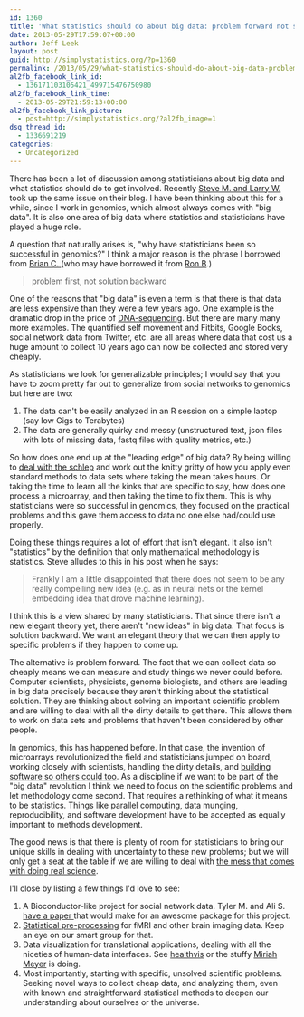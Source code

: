 ```yaml
---
id: 1360
title: 'What statistics should do about big data: problem forward not solution backward'
date: 2013-05-29T17:59:07+00:00
author: Jeff Leek
layout: post
guid: http://simplystatistics.org/?p=1360
permalink: /2013/05/29/what-statistics-should-do-about-big-data-problem-forward-not-solution-backward/
al2fb_facebook_link_id:
  - 136171103105421_499715476750980
al2fb_facebook_link_time:
  - 2013-05-29T21:59:13+00:00
al2fb_facebook_link_picture:
  - post=http://simplystatistics.org/?al2fb_image=1
dsq_thread_id:
  - 1336691219
categories:
  - Uncategorized
---
```

There has been a lot of discussion among statisticians about big data and what statistics should do to get involved. Recently [Steve M. and Larry W.](http://normaldeviate.wordpress.com/2013/05/28/steve-marron-on-big-data/) took up the same issue on their blog. I have been thinking about this for a while, since I work in genomics, which almost always comes with "big data". It is also one area of big data where statistics and statisticians have played a huge role.

A question that naturally arises is, "why have statisticians been so successful in genomics?" I think a major reason is the phrase I borrowed from [Brian C. ](http://www.bcaffo.com/)(who may have borrowed it from [Ron B](http://www.biostat.ucla.edu/Directory/Brookmeyer).)

> problem first, not solution backward

One of the reasons that "big data" is even a term is that there is that data are less expensive than they were a few years ago. One example is the dramatic drop in the price of [DNA-sequencing](http://genomebiology.com/2010/11/5/207). But there are many many more examples. The quantified self movement and Fitbits, Google Books, social network data from Twitter, etc. are all areas where data that cost us a huge amount to collect 10 years ago can now be collected and stored very cheaply.

As statisticians we look for generalizable principles; I would say that you have to zoom pretty far out to generalize from social networks to genomics but here are two:

  1. The data can't be easily analyzed in an R session on a simple laptop (say low Gigs to Terabytes)
  2. The data are generally quirky and messy (unstructured text, json files with lots of missing data, fastq files with quality metrics, etc.)

So how does one end up at the "leading edge" of big data? By being willing to [deal with the schlep](http://simplystatistics.org/2012/05/28/schlep-blindness-in-statistics/) and work out the knitty gritty of how you apply even standard methods to data sets where taking the mean takes hours. Or taking the time to learn all the kinks that are specific to say, how does one process a microarray, and then taking the time to fix them. This is why statisticians were so successful in genomics, they focused on the practical problems and this gave them access to data no one else had/could use properly.

Doing these things requires a lot of effort that isn't elegant. It also isn't "statistics" by the definition that only mathematical methodology is statistics. Steve alludes to this in his post when he says:

> Frankly I am a little disappointed that there does not seem to be any really compelling new idea (e.g. as in neural nets or the kernel embedding idea that drove machine learning).

I think this is a view shared by many statisticians. That since there isn't a new elegant theory yet, there aren't "new ideas" in big data. That focus is solution backward. We want an elegant theory that we can then apply to specific problems if they happen to come up.

The alternative is problem forward. The fact that we can collect data so cheaply means we can measure and study things we never could before. Computer scientists, physicists, genome biologists, and others are leading in big data precisely because they aren't thinking about the statistical solution. They are thinking about solving an important scientific problem and are willing to deal with all the dirty details to get there. This allows them to work on data sets and problems that haven't been considered by other people.

In genomics, this has happened before. In that case, the invention of microarrays revolutionized the field and statisticians jumped on board, working closely with scientists, handling the dirty details, and [building software so others could too](http://www.bioconductor.org/). As a discipline if we want to be part of the "big data" revolution I think we need to focus on the scientific problems and let methodology come second. That requires a rethinking of what it means to be statistics. Things like parallel computing, data munging, reproducibility, and software development have to be accepted as equally important to methods development.

The good news is that there is plenty of room for statisticians to bring our unique skills in dealing with uncertainty to these new problems; but we will only get a seat at the table if we are willing to deal with [the mess that comes with doing real science](http://simplystatistics.org/2012/06/22/statistics-and-the-science-club/).

I'll close by listing a few things I'd love to see:

  1. <span style="line-height: 16px;">A Bioconductor-like project for social network data. Tyler M. and Ali S. <a href="http://www.csss.washington.edu/Papers/wp127.pdf">have a paper </a>that would make for an awesome package for this project. </span>
  2. [Statistical pre-processing](http://smart-stats.org/) for fMRI and other brain imaging data. Keep an eye on our smart group for that.
  3. Data visualization for translational applications, dealing with all the niceties of human-data interfaces. See [healthvis](http://healthvis.org/) or the stuffy [Miriah Meyer](http://www.cs.utah.edu/~miriah/) is doing.
  4. Most importantly, starting with specific, unsolved scientific problems. Seeking novel ways to collect cheap data, and analyzing them, even with known and straightforward statistical methods to deepen our understanding about ourselves or the universe.